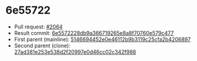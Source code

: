 # 6e55722
- Pull request: [#2064](https://github.com/MarlinFirmware/Marlin/pull/2064)
- Result commit: [6e5572228db9a366719265e8a8f70760e579c477](https://github.com/MarlinFirmware/Marlin/commit/6e5572228db9a366719265e8a8f70760e579c477)
- First parent (mainline): [5146694452e0e46112b9b3119c25cfa2b4206897](https://github.com/MarlinFirmware/Marlin/commit/5146694452e0e46112b9b3119c25cfa2b4206897)
- Second parent (clone): [27ad381e253e538d2f20997e0d46cc02c342f988](https://github.com/MarlinFirmware/Marlin/commit/27ad381e253e538d2f20997e0d46cc02c342f988)
